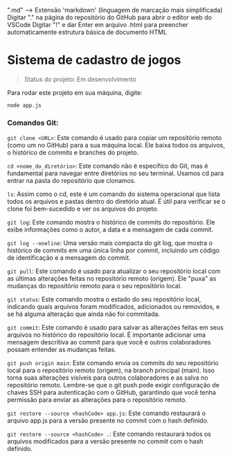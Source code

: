 ".md" --> Extensão 'markdown' (linguagem de marcação mais simplificada)
Digitar "." na página do repositório do GitHub para abrir o editor web do VSCode
Digitar "!" e dar Enter em arquivo .html para preencher automaticamente estrutura básica de documento HTML

<h1>Sistema de cadastro de jogos</h1>

> Status do projeto: Em desenvolvimento

Para rodar este projeto em sua máquina, digite:

```
node app.js
```

<h3>Comandos Git:</h3>

```git clone <URL>```: Este comando é usado para copiar um repositório remoto (como um no GitHub) para a sua máquina local. Ele baixa todos os arquivos, o histórico de commits e branches do projeto.

```cd <nome_do_diretório>```: Este comando não é específico do Git, mas é fundamental para navegar entre diretórios no seu terminal. Usamos cd para entrar na pasta do repositório que clonamos.

```ls```: Assim como o cd, este é um comando do sistema operacional que lista todos os arquivos e pastas dentro do diretório atual. É útil para verificar se o clone foi bem-sucedido e ver os arquivos do projeto.

```git log```: Este comando mostra o histórico de commits do repositório. Ele exibe informações como o autor, a data e a mensagem de cada commit.

```git log --oneline```: Uma versão mais compacta do git log, que mostra o histórico de commits em uma única linha por commit, incluindo um código de identificação e a mensagem do commit.

```git pull```: Este comando é usado para atualizar o seu repositório local com as últimas alterações feitas no repositório remoto (origem). Ele "puxa" as mudanças do repositório remoto para o seu repositório local.

```git status```: Este comando mostra o estado do seu repositório local, indicando quais arquivos foram modificados, adicionados ou removidos, e se há alguma alteração que ainda não foi commitada.

```git commit```: Este comando é usado para salvar as alterações feitas em seus arquivos no histórico do repositório local. É importante adicionar uma mensagem descritiva ao commit para que você e outros colaboradores possam entender as mudanças feitas.

```git push origin main```: Este comando envia os commits do seu repositório local para o repositório remoto (origem), na branch principal (main). Isso torna suas alterações visíveis para outros colaboradores e as salva no repositório remoto.
Lembre-se que o git push pode exigir configuração de chaves SSH para autenticação com o GitHub, garantindo que você tenha permissão para enviar as alterações para o repositório remoto.

```git restore --source <hashCode> app.js```: Este comando restaurará o arquivo app.js para a versão presente no commit com o hash definido.

```git restore --source <hashCode> .```: Este comando restaurará todos os arquivos modificados para a versão presente no commit com o hash definido.
